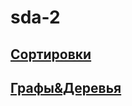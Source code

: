 # sda-2

## [Сортировки](./Сортировки/Сортировки.md)
## [Графы&Деревья](./Графы&Деревья/Графы&Деревья.md)